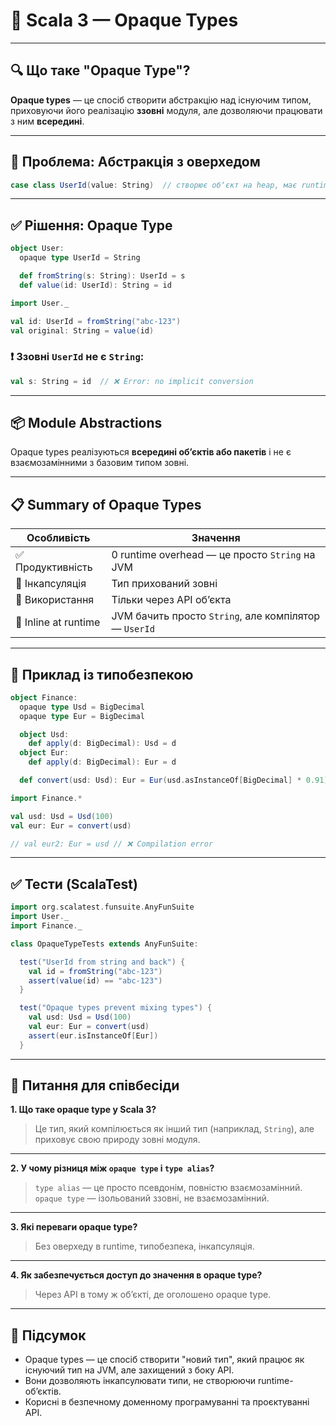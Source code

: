 # 📘 Scala 3 — Opaque Types

---

## 🔍 Що таке "Opaque Type"?

**Opaque types** — це спосіб створити абстракцію над існуючим типом, приховуючи його реалізацію **ззовні** модуля, але дозволяючи працювати з ним **всередині**.

---

## 🚧 Проблема: Абстракція з оверхедом

```scala
case class UserId(value: String)  // створює обʼєкт на heap, має runtime overhead
```

---

## ✅ Рішення: Opaque Type

```scala
object User:
  opaque type UserId = String

  def fromString(s: String): UserId = s
  def value(id: UserId): String = id

import User._

val id: UserId = fromString("abc-123")
val original: String = value(id)
```

### ❗ Ззовні `UserId` не є `String`:

```scala
val s: String = id  // ❌ Error: no implicit conversion
```

---

## 📦 Module Abstractions

Opaque types реалізуються **всередині обʼєктів або пакетів** і не є взаємозамінними з базовим типом зовні.

---

## 📋 Summary of Opaque Types

| Особливість                   | Значення                                               |
|------------------------------|---------------------------------------------------------|
| ✅ Продуктивність            | 0 runtime overhead — це просто `String` на JVM         |
| 🔐 Інкапсуляція              | Тип прихований зовні                                   |
| 🔄 Використання              | Тільки через API обʼєкта                               |
| 🔁 Inline at runtime         | JVM бачить просто `String`, але компілятор — `UserId` |

---

## 🔁 Приклад із типобезпекою

```scala
object Finance:
  opaque type Usd = BigDecimal
  opaque type Eur = BigDecimal

  object Usd:
    def apply(d: BigDecimal): Usd = d
  object Eur:
    def apply(d: BigDecimal): Eur = d

  def convert(usd: Usd): Eur = Eur(usd.asInstanceOf[BigDecimal] * 0.91)

import Finance.*

val usd: Usd = Usd(100)
val eur: Eur = convert(usd)

// val eur2: Eur = usd // ❌ Compilation error
```

---

## ✅ Тести (ScalaTest)

```scala
import org.scalatest.funsuite.AnyFunSuite
import User._
import Finance._

class OpaqueTypeTests extends AnyFunSuite:

  test("UserId from string and back") {
    val id = fromString("abc-123")
    assert(value(id) == "abc-123")
  }

  test("Opaque types prevent mixing types") {
    val usd: Usd = Usd(100)
    val eur: Eur = convert(usd)
    assert(eur.isInstanceOf[Eur])
  }
```

---

## 🧠 Питання для співбесіди

**1. Що таке opaque type у Scala 3?**  
> Це тип, який компілюється як інший тип (наприклад, `String`), але приховує свою природу зовні модуля.

---

**2. У чому різниця між `opaque type` і `type alias`?**  
> `type alias` — це просто псевдонім, повністю взаємозамінний. `opaque type` — ізольований ззовні, не взаємозамінний.

---

**3. Які переваги opaque type?**  
> Без оверхеду в runtime, типобезпека, інкапсуляція.

---

**4. Як забезпечується доступ до значення в opaque type?**  
> Через API в тому ж обʼєкті, де оголошено opaque type.

---

## 📌 Підсумок

- Opaque types — це спосіб створити "новий тип", який працює як існуючий тип на JVM, але захищений з боку API.
- Вони дозволяють інкапсулювати типи, не створюючи runtime-обʼєктів.
- Корисні в безпечному доменному програмуванні та проєктуванні API.